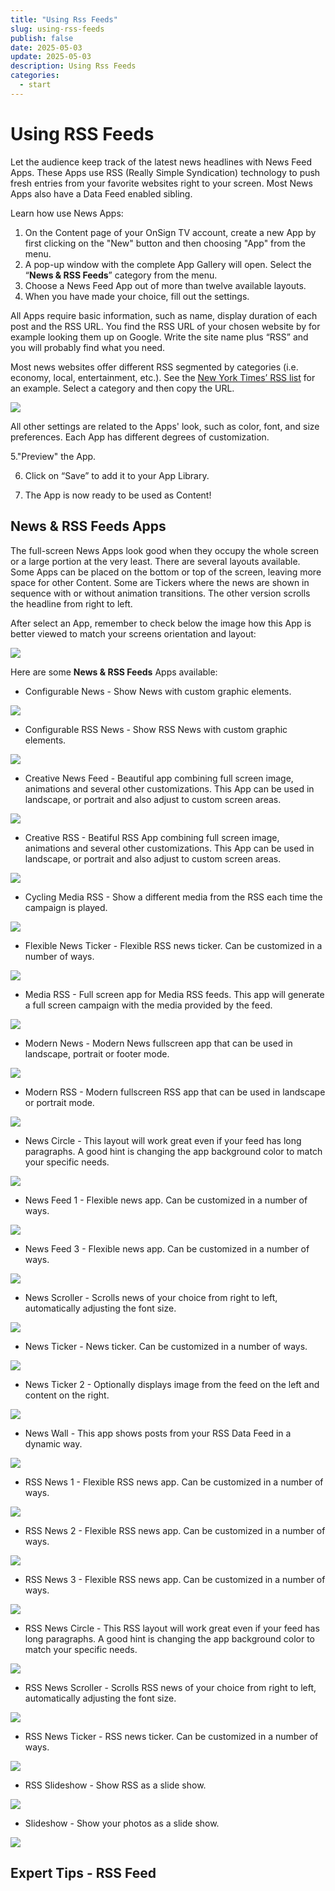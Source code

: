 ```yaml
---
title: "Using Rss Feeds"
slug: using-rss-feeds
publish: false
date: 2025-05-03
update: 2025-05-03
description: Using Rss Feeds
categories:
  - start
---
```


Using RSS Feeds
===============

Let the audience keep track of the latest news headlines with News Feed Apps. These Apps use RSS (Really Simple Syndication) technology to push fresh entries from your favorite websites right to your screen. Most News Apps also have a Data Feed enabled sibling.

Learn how use News Apps:

1. On the Content page of your OnSign TV account, create a new App by first clicking on the "New" button and then choosing "App" from the menu.
2. A pop-up window with the complete App Gallery will open. Select the “**News & RSS Feeds**” category from the menu.
3. Choose a News Feed App out of more than twelve available layouts.
4. When you have made your choice, fill out the settings.

All Apps require basic information, such as name, display duration of each post and the RSS URL. You find the RSS URL of your chosen website by for example looking them up on Google. Write the site name plus “RSS” and you will probably find what you need.

Most news websites offer different RSS segmented by categories (i.e. economy, local, entertainment, etc.). See the [New York Times’ RSS list](https://www.nytimes.com/services/xml/rss/index.html) for an example. Select a category and then copy the URL.

![](https://static.helpjuice.com/helpjuice_production/uploads/upload/image/23821/direct/1731654155815/how-to-display-rss-feeds_10.png)

All other settings are related to the Apps' look, such as color, font, and size preferences. Each App has different degrees of customization.

5."Preview" the App.

6. Click on “Save” to add it to your App Library.

7. The App is now ready to be used as Content!

News & RSS Feeds Apps
---------------------

The full-screen News Apps look good when they occupy the whole screen or a large portion at the very least. There are several layouts available. Some Apps can be placed on the bottom or top of the screen, leaving more space for other Content. Some are Tickers where the news are shown in sequence with or without animation transitions. The other version scrolls the headline from right to left.

After select an App, remember to check below the image how this App is better viewed to match your screens orientation and layout:

![](https://static.helpjuice.com/helpjuice_production/uploads/upload/image/23821/direct/1731654211775/better-view_1%20(1).jpg)

Here are some **News & RSS Feeds** Apps available:

* Configurable News - Show News with custom graphic elements.

![](https://static.helpjuice.com/helpjuice_production/uploads/upload/image/23821/direct/1731654247905/configurable-news.jpg)

* Configurable RSS News - Show RSS News with custom graphic elements.

![](https://static.helpjuice.com/helpjuice_production/uploads/upload/image/23821/direct/1731654264651/configurable-rss-news.jpg)

* Creative News Feed - Beautiful app combining full screen image, animations and several other customizations. This App can be used in landscape, or portrait and also adjust to custom screen areas.

![](https://static.helpjuice.com/helpjuice_production/uploads/upload/image/23821/direct/1731654288830/creative-news-feed.jpg)

* Creative RSS - Beatiful RSS App combining full screen image, animations and several other customizations. This App can be used in landscape, or portrait and also adjust to custom screen areas.

![](https://static.helpjuice.com/helpjuice_production/uploads/upload/image/23821/direct/1731654302055/creative-rss.jpg)

* Cycling Media RSS - Show a different media from the RSS each time the campaign is played.

![](https://static.helpjuice.com/helpjuice_production/uploads/upload/image/23821/direct/1731654327002/cycling-media-rss.jpg)

* Flexible News Ticker - Flexible RSS news ticker. Can be customized in a number of ways.

![](https://static.helpjuice.com/helpjuice_production/uploads/upload/image/23821/direct/1731654342247/how-to-display-rss-feeds_8.png)

* Media RSS - Full screen app for Media RSS feeds. This app will generate a full screen campaign with the media provided by the feed.

![](https://static.helpjuice.com/helpjuice_production/uploads/upload/image/23821/direct/1731654372593/media-rss.jpg)

* Modern News - Modern News fullscreen app that can be used in landscape, portrait or footer mode.

![](https://static.helpjuice.com/helpjuice_production/uploads/upload/image/23821/direct/1731654386863/modern-news.jpg)

* Modern RSS - Modern fullscreen RSS app that can be used in landscape or portrait mode.

![](https://static.helpjuice.com/helpjuice_production/uploads/upload/image/23821/direct/1731654400615/modern-rss.jpg)

* News Circle - This layout will work great even if your feed has long paragraphs. A good hint is changing the app background color to match your specific needs.

![](https://static.helpjuice.com/helpjuice_production/uploads/upload/image/23821/direct/1731654430879/news-circle.jpg)

* News Feed 1 - Flexible news app. Can be customized in a number of ways.

![](https://static.helpjuice.com/helpjuice_production/uploads/upload/image/23821/direct/1731654445496/news-feed-1.jpg)

* News Feed 3 - Flexible news app. Can be customized in a number of ways.

![](https://static.helpjuice.com/helpjuice_production/uploads/upload/image/23821/direct/1731654458059/news-feed-3.jpg)

* News Scroller - Scrolls news of your choice from right to left, automatically adjusting the font size.

![](https://static.helpjuice.com/helpjuice_production/uploads/upload/image/23821/direct/1731654493883/news-scroller.jpg)

* News Ticker - News ticker. Can be customized in a number of ways.

![](https://static.helpjuice.com/helpjuice_production/uploads/upload/image/23821/direct/1731654506331/news-ticker.jpg)

* News Ticker 2 - Optionally displays image from the feed on the left and content on the right.

![](https://static.helpjuice.com/helpjuice_production/uploads/upload/image/23821/direct/1731654521102/news-ticker-2.jpg)

* News Wall - This app shows posts from your RSS Data Feed in a dynamic way.

![](https://static.helpjuice.com/helpjuice_production/uploads/upload/image/23821/direct/1731654533772/news-wall.jpg)

* RSS News 1 - Flexible RSS news app. Can be customized in a number of ways.

![](https://static.helpjuice.com/helpjuice_production/uploads/upload/image/23821/direct/1731654564579/rss-news-1.jpg)

* RSS News 2 - Flexible RSS news app. Can be customized in a number of ways.

![](https://static.helpjuice.com/helpjuice_production/uploads/upload/image/23821/direct/1731654578056/rss-news-2.jpg)

* RSS News 3 - Flexible RSS news app. Can be customized in a number of ways.

![](https://static.helpjuice.com/helpjuice_production/uploads/upload/image/23821/direct/1731654590624/rss-news-3.jpg)

* RSS News Circle - This RSS layout will work great even if your feed has long paragraphs. A good hint is changing the app background color to match your specific needs.

![](https://static.helpjuice.com/helpjuice_production/uploads/upload/image/23821/direct/1731654619003/rss-news-circle.jpg)

* RSS News Scroller - Scrolls RSS news of your choice from right to left, automatically adjusting the font size.

![](https://static.helpjuice.com/helpjuice_production/uploads/upload/image/23821/direct/1731654654215/rss-news-scroller.jpg)

* RSS News Ticker - RSS news ticker. Can be customized in a number of ways.

![](https://static.helpjuice.com/helpjuice_production/uploads/upload/image/23821/direct/1731654682835/rss-news-ticker.jpg)

* RSS Slideshow - Show RSS as a slide show.

![](https://static.helpjuice.com/helpjuice_production/uploads/upload/image/23821/direct/1731654695284/rss-slideshow.jpg)

* Slideshow - Show your photos as a slide show.

![](https://static.helpjuice.com/helpjuice_production/uploads/upload/image/23821/direct/1731654708638/slideshow.jpg)

Expert Tips - RSS Feed
----------------------
